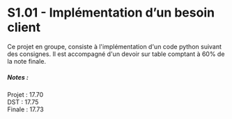 # S1.01 - Implémentation d’un besoin client
Ce projet en groupe, consiste à l'implémentation d'un code python suivant des consignes.
Il est accompagné d'un devoir sur table comptant à 60% de la note finale.  
  
##### Notes :
Projet : 17.70        
DST : 17.75       
Finale : 17.73
